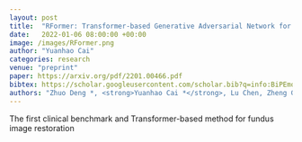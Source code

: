 ```yaml
---
layout: post
title:  "RFormer: Transformer-based Generative Adversarial Network for Real Fundus Image Restoration on A New Clinical Benchmark"
date:   2022-01-06 08:00:00 +00:00
image: /images/RFormer.png
author: "Yuanhao Cai"
categories: research
venue: "preprint"
paper: https://arxiv.org/pdf/2201.00466.pdf
bibtex: https://scholar.googleusercontent.com/scholar.bib?q=info:BiPEmojcZK0J:scholar.google.com/&output=citation&scisdr=CgXzW2SUEOuigV08L7A:AAGBfm0AAAAAYdk6N7DncXznGgmD-99wCLCfohZJtAsq&scisig=AAGBfm0AAAAAYdk6N2YN-x0RYqgmaxYIlKkB2fefq19e&scisf=4&ct=citation&cd=-1&hl=zh-CN
authors: "Zhuo Deng *, <strong>Yuanhao Cai *</strong>, Lu Chen, Zheng Gong, Qiqi Bao, Xue Yao, Dong Fang, Shaochong Zhang, <a href="https://sklco.pkusz.edu.cn/info/1030/1046.htm">Lan Ma</a>"
---
```

The first clinical benchmark and Transformer-based method for fundus image restoration